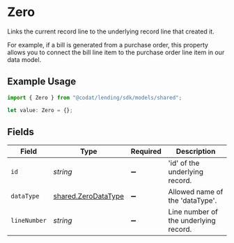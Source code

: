 # Zero

Links the current record line to the underlying record line that created it. 

For example, if a bill is generated from a purchase order, this property allows you to connect the bill line item to the purchase order line item in our data model. 

## Example Usage

```typescript
import { Zero } from "@codat/lending/sdk/models/shared";

let value: Zero = {};
```

## Fields

| Field                                                             | Type                                                              | Required                                                          | Description                                                       |
| ----------------------------------------------------------------- | ----------------------------------------------------------------- | ----------------------------------------------------------------- | ----------------------------------------------------------------- |
| `id`                                                              | *string*                                                          | :heavy_minus_sign:                                                | 'id' of the underlying record.                                    |
| `dataType`                                                        | [shared.ZeroDataType](../../../sdk/models/shared/zerodatatype.md) | :heavy_minus_sign:                                                | Allowed name of the 'dataType'.                                   |
| `lineNumber`                                                      | *string*                                                          | :heavy_minus_sign:                                                | Line number of the underlying record.                             |